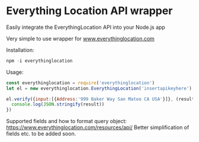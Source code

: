 # Everything Location API wrapper
Easily integrate the EverythingLocation API into your Node.js app

Very simple to use wrapper for www.everythinglocation.com

Installation:
```JAVASCRIPT
npm -i everythinglocation
```

Usage:
```JAVASCRIPT
const everythinglocation = require('everythinglocation')
let el = new everythinglocation.EverythingLocation('insertapikeyhere')

el.verify({input:[{Address:'999 Baker Way San Mateo CA USA'}]}, (result) => {
  console.log(JSON.stringify(result))
})
```

Supported fields and how to format query object: https://www.everythinglocation.com/resources/api/
Better simplification of fields etc. to be added soon.
